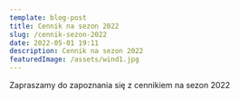 ```yaml
---
template: blog-post
title: Cennik na sezon 2022
slug: /cennik-sezon-2022
date: 2022-05-01 19:11
description: Cennik na sezon 2022
featuredImage: /assets/wind1.jpg
---
```

Zapraszamy do zapoznania się z cennikiem na sezon 2022